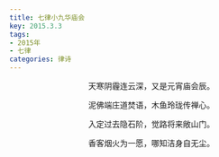 ```yaml
---
title: 七律小九华庙会
key: 2015.3.3
tags: 
- 2015年 
- 七律
categories: 律诗
---
```


<p align="center">天寒阴霾连云深，又是元宵庙会辰。
</p>
<p align="center">泥佛端庄道焚语，木鱼玲珑传禅心。
</p>
<p align="center">入定过去隐石阶，觉路将来敞山门。
</p>
<p align="center">香客烟火为一愿，哪知洁身自无尘。
</p>
